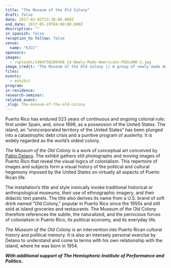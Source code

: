 ```yaml
---
title: "The Museum of the Old Colony"
draft: false
date: 2017-02-02T23:30:00.000Z
end_date: 2017-05-19T04:00:00.000Z
description: ""
in_spanish: false
reception_to follow: false
venue:
  name: "KJCC"
sponsors:
images:
  - /uploads/1484758280498_14-Newly-Made-Americans-PDELANO-2.jpg
image_credit: "The Museum of the Old Colony || A group of newly made Americans at Ponce, Puerto Rico, Photographer not identified, stereo card by M. H. Zahner, Niagara Falls, New York, 1898"
files:
events:
  - exhibit
program:
in-residence:
research-seminar:
related_event:
_slug: the-museum-of-the-old-colony
---
```


Puerto Rico has endured 523 years of continuous and ongoing colonial rule: first under Spain, and, since 1898, as a possession of the United States. The island, an “unincorporated territory of the United States” has been plunged into a catastrophic debt crisis and a punitive program of austerity. It is widely regarded as the world’s oldest colony.

_The Museum of the Old Colony_ is a work of conceptual art conceived by [Pablo Delano](http://www.pablodelano.com/). The exhibit gathers still photographs and moving images of Puerto Rico that reveal the visual logics of colonialism. This repertoire of images and subjects form a visual history of the political and cultural hegemony imposed by the United States on virtually all aspects of Puerto Rican life.

The installation’s title and style ironically invoke traditional historical or anthropological museums, their use of ethnographic imagery, and their didactic text panels. The title also derives its name from a U.S. brand of soft drink named “Old Colony,” popular in Puerto Rico since the 1950s and still sold at island groceries and restaurants. The Museum of the Old Colony therefore references the subtle, the naturalized, and the pernicious forces of colonialism in Puerto Rico, its political economy, and its everyday life.

_The Museum of the Old Colony_ is an intervention into Puerto Rican cultural history and political memory. It is also an intensely personal exercise by Delano to understand and come to terms with his own relationship with the island, where he was born in 1954.

_**With additional support of The Hemispheric Institute of Performance and Politics.**_


